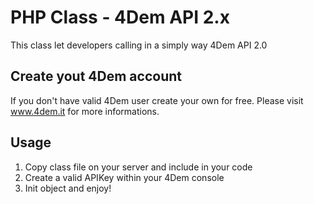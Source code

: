 # PHP Class - 4Dem API 2.x
This class let developers calling in a simply way 4Dem API 2.0

## Create yout 4Dem account
If you don't have valid 4Dem user create your own for free. Please visit www.4dem.it for more informations.

## Usage
1. Copy class file on your server and include in your code
2. Create a valid APIKey within your 4Dem console
3. Init object and enjoy!
